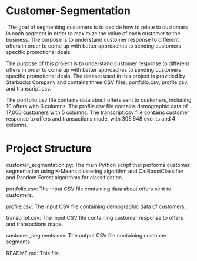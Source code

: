 # Customer-Segmentation
 The goal of segmenting customers is to decide how to relate to customers in each segment in order to maximize the value of each customer to the business. The purpose is to understand customer response to different offers in order to come up with better approaches to sending customers specific promotional deals. 

The purpose of this project is to understand customer response to different offers in order to come up with better approaches to sending customers specific promotional deals. The dataset used in this project is provided by Starbucks Company and contains three CSV files: portfolio.csv, profile.csv, and transcript.csv.

The portfolio.csv file contains data about offers sent to customers, including 10 offers with 6 columns. The profile.csv file contains demographic data of 17,000 customers with 5 columns. The transcript.csv file contains customer response to offers and transactions made, with 306,648 events and 4 columns.

# Project Structure
customer_segmentation.py: The main Python script that performs customer segmentation using K-Means clustering algorithm and CatBoostClassifier and Random Forest algorithms for classification.

portfolio.csv: The input CSV file containing data about offers sent to customers.

profile.csv: The input CSV file containing demographic data of customers.

transcript.csv: The input CSV file containing customer response to offers and transactions made.

customer_segments.csv: The output CSV file containing customer segments.

README.md: This file.

